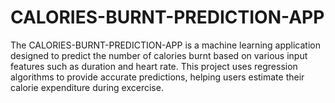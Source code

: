 # CALORIES-BURNT-PREDICTION-APP
The CALORIES-BURNT-PREDICTION-APP is a machine learning application designed to predict the number of calories burnt based on various input features such as duration and heart rate. This project uses regression algorithms to provide accurate predictions, helping users estimate their calorie expenditure during excercise.
